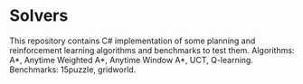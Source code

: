 # Solvers
This repository contains C# implementation of some planning and reinforcement learning algorithms and benchmarks to test them.
Algorithms: A*, Anytime Weighted A*, Anytime Window A*, UCT, Q-learning.
Benchmarks: 15puzzle, gridworld.
